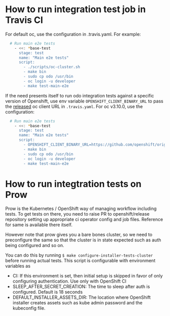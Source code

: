 # How to run integration test job in Travis CI

For default oc, use the configuration in .travis.yaml. For example:

```sh
  # Run main e2e tests
    - <<: *base-test
      stage: test
      name: "Main e2e tests"
      script:
        - ./scripts/oc-cluster.sh
        - make bin
        - sudo cp odo /usr/bin
        - oc login -u developer
        - make test-main-e2e
```

If the need presents itself to run odo integration tests against a specific version of Openshift, use env variable `OPENSHIFT_CLIENT_BINARY_URL` to pass the [released](https://github.com/openshift/origin/releases) oc client URL in `.travis.yaml`. For oc v3.10.0, use the configuration:

```sh
  # Run main e2e tests
    - <<: *base-test
      stage: test
      name: "Main e2e tests"
      script:
        - OPENSHIFT_CLIENT_BINARY_URL=https://github.com/openshift/origin/releases/download/v3.10.0/openshift-origin-client-tools-v3.10.0-dd10d17-linux-64bit.tar.gz ./scripts/oc-cluster.sh
        - make bin
        - sudo cp odo /usr/bin
        - oc login -u developer
        - make test-main-e2e
```

# How to run integtration tests on Prow

Prow is the Kubernetes / OpenShift way of managing workflow including tests. To get tests on there, you need to raise PR to openshift/release repository setting up appropriate ci operator config and job files. Reference for same is available there itself.

However note that prow gives you a bare bones cluster, so we need to preconfigure the same so that the cluster is in state expected such as auth being configured and so on.

You can do this by running `$ make configure-installer-tests-cluster` before running actual tests.
This script is configurable with environment variables as

 - CI: If this environment is set, then initial setup is skipped in favor of only configuring authentication. Use only with OpenShift CI
 - SLEEP_AFTER_SECRET_CREATION: The time to sleep after auth is configured. Default is 18 seconds
 - DEFAULT_INSTALLER_ASSETS_DIR: The location where OpenShift installer creates assets such as kube admin password and the kubeconfig file.
